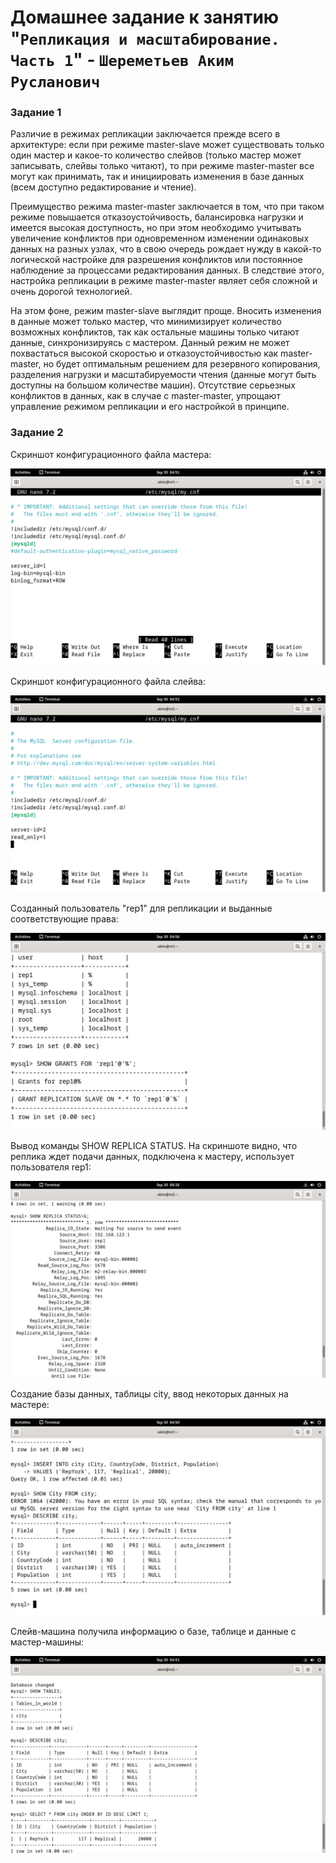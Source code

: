 # Домашнее задание к занятию "`Репликация и масштабирование. Часть 1`" - `Шереметьев Аким Русланович`

### Задание 1

Различие в режимах репликации заключается прежде всего в архитектуре: если при режиме master-slave может существовать только один мастер и какое-то количество слейвов (только мастер может записывать, слейвы только читают), то при режиме master-master все могут как принимать, так и инициировать изменения в базе данных (всем доступно редактирование и чтение). 

Преимущество режима master-master заключается в том, что при таком режиме повышается отказоустойчивость, балансировка нагрузки и имеется высокая доступность, но при этом необходимо учитывать увеличение конфликтов при одновременном изменении одинаковых данных на разных узлах, что в свою очередь рождает нужду в какой-то логической настройке для разрешения конфликтов или постоянное наблюдение за процессами редактирования данных. В следствие этого, настройка репликации в режиме master-master являет себя сложной и очень дорогой технологией.

На этом фоне, режим master-slave выглядит проще. Вносить изменения в данные может только мастер, что минимизирует количество возможных конфликтов, так как остальные машины только читают данные, синхронизируясь с мастером. Данный режим не может похвастаться высокой скоростью и отказоустойчивостью как master-master, но будет оптимальным решением для резервного копирования, разделения нагрузки и масштабируемости чтения (данные могут быть доступны на большом количестве машин). Отсутствие серьезных конфликтов в данных, как в случае с master-master, упрощают управление режимом репликации и его настройкой в принципе. 

### Задание 2

Скриншот конфигурационного файла мастера:

![Screen1](/img/mymaster.png)

Скриншот конфигурационного файла слейва:

![Screen2](/img/myslave.png)

Созданный пользователь "rep1" для репликации и выданные соответствующие права:

![Screen3](/img/rep1.png)

Вывод команды SHOW REPLICA STATUS. На скриншоте видно, что реплика ждет подачи данных, подключена к мастеру, использует пользователя rep1:

![Screen4](/img/replicastatus.png)

Создание базы данных, таблицы city, ввод некоторых данных на мастере:

![Screen5](/img/mtable.png)

Слейв-машина получила информацию о базе, таблице и данные с мастер-машины:

![Screen6](/img/stable.png)


